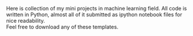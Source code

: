 Here is collection of my mini projects in machine learning field. 
All code is written in Python, almost all of it submitted as ipython notebook files for nice readability.  
Feel free to download any of these templates.
